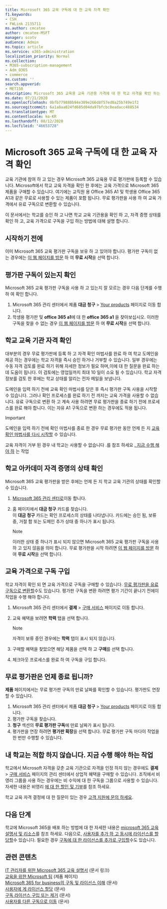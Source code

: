 ```yaml
---
title: Microsoft 365 교육 구독에 대 한 교육 자격 확인
f1.keywords:
- CSH
- FWLink 2135711
ms.author: cmcatee
author: cmcatee-MSFT
manager: scotv
audience: Admin
ms.topic: article
ms.service: o365-administration
localization_priority: Normal
ms.collection:
- M365-subscription-management
- Adm_O365
- commerce
ms.custom: ''
search.appverid:
- MET150
description: Microsoft 365 교육용 교육 기관용 가격에 대 한 학교 자격을 확인 하는 방법을 알아봅니다.
ms.date: 07/21/2020
ms.openlocfilehash: 0bfb779880b94e309e266d8f57ed0a25b749e1f2
ms.sourcegitcommit: 6a1a8aa024fd685d04da97bfcbc8eadacc488534
ms.translationtype: MT
ms.contentlocale: ko-KR
ms.lasthandoff: 08/12/2020
ms.locfileid: "46653728"
---
```

# <a name="verify-academic-eligibility-for-microsoft-365-education-subscriptions"></a>Microsoft 365 교육 구독에 대 한 교육 자격 확인

교육 기관에 참여 하 고 있는 경우 Microsoft 365 교육용 무료 평가판에 등록할 수 있습니다. Microsoft에서 학교 교육 자격을 확인 한 후에는 교육 가격으로 Microsoft 365 제품을 구매할 수 있습니다. 여기에는 교직원 용 Office 365 A1 및 학생용 Office 365 A1과 같은 무료로 사용할 수 있는 제품이 포함 됩니다. 무료 평가판을 사용 하 여 교육 가격에서 유료 구독으로 변환할 수 있습니다.

이 문서에서는 학교를 승인 하 고 나면 학교 교육 기관용을 확인 하 고, 자격 증명 상태를 확인 하 고, 교육 가격으로 구독을 구입 하는 방법에 대해 설명 합니다.

## <a name="before-you-begin"></a>시작하기 전에

이미 Microsoft 365 교육 평가판 구독을 보유 하 고 있어야 합니다. 평가판 구독이 없는 경우에는 [이 웹 페이지를 방문](https://www.microsoft.com/microsoft-365/academic/compare-office-365-education-plans?activetab=tab%3aprimaryr1) 하 여 **무료 시작**을 선택 합니다.

## <a name="verify-that-you-have-a-trial-subscription"></a>평가판 구독이 있는지 확인

Microsoft 365 교육 평가판 구독을 사용 하 고 있는지 잘 모르는 경우 다음 단계를 수행 하 여 확인 합니다.

1. Microsoft 365 관리 센터에서 제품 **대금 청구** \> <a href="https://go.microsoft.com/fwlink/p/?linkid=842054" target="_blank">Your products</a> 페이지로 이동 합니다.
2. 학생용 평가판 및 **office 365 a1**에 대 한 **office 365 a1** 을 찾아보십시오. 이러한 구독을 찾을 수 없는 경우 [이 웹 페이지를 방문](https://www.microsoft.com/microsoft-365/academic/compare-office-365-education-plans?activetab=tab%3aprimaryr1) 하 여 **무료 시작**을 선택 합니다.

## <a name="verify-your-schools-academic-eligibility"></a>학교 교육 기관 자격 확인

대부분의 경우 무료 평가판에 등록 하 고 자격 확인 마법사를 완료 하 여 학교 도메인을 제공 하는 경우에는 학교 자격을 즉시 승인 하거나 거부할 수 있습니다. 일부 경우에는 수동 자격 검토를 완료 하기 위해 자세한 정보가 필요 하며,이에 대 한 질문을 완료 하는 데 도움이 됩니다. 이 검토에는 영업일까지 최대 10 일이 소요 될 수 있습니다. 학교 자격 정보를 검토 한 후에는 학교 상태를 알리는 전자 메일을 보냅니다.

도메인을 입력 하기 전에 교육 확인 마법사를 닫은 후 즉시 평가판 구독 사용을 시작할 수 있습니다. 그러나 확인 프로세스를 완료 하기 전 까지는 교육 가격을 사용할 수 없습니다. 유료 구독으로 변환 하 고 계속 사용 하려면 무료 평가판을 종료 하기 전에 프로세스를 완료 해야 합니다. 이는 자유 A1 구독으로 변환 하는 경우에도 적용 됩니다.

> [!IMPORTANT]
> 도메인을 입력 하기 전에 확인 마법사를 종료 한 경우 무료 평가판 동안 언제 든 지 [교육 확인 마법사를 다시 시작할](https://go.microsoft.com/fwlink/p/?linkid=2135255) 수 있습니다.

교육 자격이 거부 된 경우 내 학교는 사용할 수 없습니다 .를 참조 하세요 [. 지금 수행 해야 하](#my-school-isnt-eligible-what-do-i-do-now) 는 작업

## <a name="check-the-status-of-your-schools-academic-eligibility"></a>학교 아카데미 자격 증명의 상태 확인

Microsoft 365 교육 평가판을 받은 후에는 언제 든 지 학교 교육 기관의 상태를 확인할 수 있습니다.

1. [Microsoft 365 관리 센터로](https://go.microsoft.com/fwlink/p/?linkid=2024339)이동 합니다.
2. 홈 페이지에서 **대금 청구** 카드를 찾습니다. \
    이 **대금 청구** 카드는 확인 프로세스의 상태를 나타냅니다. 카드에는 승인 됨, 보류 중, 거절 함 또는 도메인 추가 상태 중 하나가 표시 됩니다.

    > [!NOTE]
    > 이러한 상태 중 하나가 표시 되지 않으면 Microsoft 365 교육 평가판 구독을 사용 하 고 있지 않음을 의미 합니다. 무료 평가판을 시작 하려면 [이 웹 페이지를 방문](https://www.microsoft.com/microsoft-365/academic/compare-office-365-education-plans?activetab=tab%3aprimaryr1) 하 여 **무료 시작**을 선택 합니다.

## <a name="buy-subscriptions-at-academic-prices"></a>교육 가격으로 구독 구입

학교 자격이 확인 되 면 교육 가격으로 구독을 구매할 수 있습니다. [무료 평가판을 유료 구독으로 변환할](https://docs.microsoft.com/microsoft-365/commerce/buy-a-subscription-from-your-free-trial)수도 있습니다. 평가판 구독을 변환 하려면 평가 기간이 끝나기 전에이 작업을 수행 해야 합니다.

1. Microsoft 365 관리 센터에서 **결제** \> <a href="https://go.microsoft.com/fwlink/p/?linkid=868433" target="_blank">구매 서비스</a> 페이지로 이동 합니다.
2. 교육 혜택을 보려면 **학력** 탭을 선택 합니다.

    > [!NOTE]
    > 자격이 보류 중인 경우에는 **학력** 탭이 표시 되지 않습니다.

3. 구매할 혜택을 찾았으면 해당 제품을 선택 하 고 **구매**를 선택 합니다.
4. 체크아웃 프로세스를 완료 하 여 구독을 구입 합니다.

## <a name="when-does-my-free-trial-end"></a>무료 평가판은 언제 종료 됩니까?

**제품** 페이지에서는 무료 평가판 구독의 만료 날짜를 확인할 수 있습니다. 평가판도 연장할 수 있습니다.

1. Microsoft 365 관리 센터에서 제품 **대금 청구** \> <a href="https://go.microsoft.com/fwlink/p/?linkid=842054" target="_blank">Your products</a> 페이지로 이동 합니다.
2. 평가판 구독을 찾습니다.
3. **청구** 섹션의 **무료 평가판 구독**에 만료 날짜가 표시 됩니다.
4. 평가판을 연장 하려면 **평가판 확장**을 선택 합니다. 무료 평가판 구독 마다이 작업을 한 번만 수행할 수 있습니다.

## <a name="my-school-isnt-eligible-what-do-i-do-now"></a>내 학교는 적합 하지 않습니다. 지금 수행 해야 하는 작업

학교에서 Microsoft 자격을 갖춘 교육 기관으로 자격을 인정 하지 않는 경우에도 **결제** \> <a href="https://go.microsoft.com/fwlink/p/?linkid=868433" target="_blank">구매 서비스</a> 페이지의 관리 센터에서 상업적 혜택을 구매할 수 있습니다. 조직에서 비영리 그룹을 사용 하는 경우에는 비 수익에 대 한 구독을 그룹으로 사용할 수 있습니다. 자세한 내용은 비영리 [에 대 한 할인 및 기부](https://www.microsoft.com/nonprofits/eligibility)를 참조 하세요.

학교 교육 자격 결정에 대 한 질문이 있는 경우 [고객 지원에 문의 하세요](../../admin/contact-support-for-business-products.md).

## <a name="next-steps"></a>다음 단계

학교에 Microsoft 365을 배포 하는 방법에 대 한 자세한 내용은 [microsoft 365 교육 설명서 및 리소스](https://docs.microsoft.com/microsoft-365/education/deploy/)를 참조 하세요. 다음으로, [사용자를 추가 하 고 동시에 라이선스를 할당할](../../admin/add-users/add-users.md)수 있습니다. 필요한 경우 [구독에 대 한 라이선스를 추가로 구입할](../licenses/buy-licenses.md)수도 있습니다.

## <a name="related-content"></a>관련 콘텐츠

[IT 관리자를 위한 Microsoft 365 교육 설명서](https://docs.microsoft.com/education/itadmins) (문서 링크) \
[교육을 위한 Microsoft 팀](https://microsoft.com/education/products/teams/default.aspx) (제품 페이지) \
[Microsoft 365 for business의 구독 및 라이선스 이해](../licenses/subscriptions-and-licenses.md) (문서) \
[사용자에 게 라이선스 할당](../../admin/manage/assign-licenses-to-users.md) (문서) \
[구독 라이선스 구입 또는 제거](../licenses/buy-licenses.md) (문서) \
[사용자를 다른 구독으로 이동](move-users-different-subscription.md) (문서)
